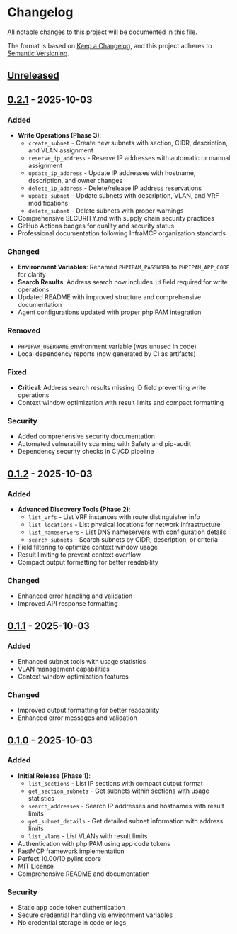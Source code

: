 # Changelog

All notable changes to this project will be documented in this file.

The format is based on [Keep a Changelog](https://keepachangelog.com/en/1.0.0/),
and this project adheres to [Semantic Versioning](https://semver.org/spec/v2.0.0.html).

## [Unreleased]

## [0.2.1] - 2025-10-03

### Added
- **Write Operations (Phase 3)**:
  - `create_subnet` - Create new subnets with section, CIDR, description, and VLAN assignment
  - `reserve_ip_address` - Reserve IP addresses with automatic or manual assignment
  - `update_ip_address` - Update IP addresses with hostname, description, and owner changes
  - `delete_ip_address` - Delete/release IP address reservations
  - `update_subnet` - Update subnets with description, VLAN, and VRF modifications
  - `delete_subnet` - Delete subnets with proper warnings
- Comprehensive SECURITY.md with supply chain security practices
- GitHub Actions badges for quality and security status
- Professional documentation following InfraMCP organization standards

### Changed
- **Environment Variables**: Renamed `PHPIPAM_PASSWORD` to `PHPIPAM_APP_CODE` for clarity
- **Search Results**: Address search now includes `id` field required for write operations
- Updated README with improved structure and comprehensive documentation
- Agent configurations updated with proper phpIPAM integration

### Removed
- `PHPIPAM_USERNAME` environment variable (was unused in code)
- Local dependency reports (now generated by CI as artifacts)

### Fixed
- **Critical**: Address search results missing ID field preventing write operations
- Context window optimization with result limits and compact formatting

### Security
- Added comprehensive security documentation
- Automated vulnerability scanning with Safety and pip-audit
- Dependency security checks in CI/CD pipeline

## [0.1.2] - 2025-10-03

### Added
- **Advanced Discovery Tools (Phase 2)**:
  - `list_vrfs` - List VRF instances with route distinguisher info
  - `list_locations` - List physical locations for network infrastructure
  - `list_nameservers` - List DNS nameservers with configuration details
  - `search_subnets` - Search subnets by CIDR, description, or criteria
- Field filtering to optimize context window usage
- Result limiting to prevent context overflow
- Compact output formatting for better readability

### Changed
- Enhanced error handling and validation
- Improved API response formatting

## [0.1.1] - 2025-10-03

### Added
- Enhanced subnet tools with usage statistics
- VLAN management capabilities
- Context window optimization features

### Changed
- Improved output formatting for better readability
- Enhanced error messages and validation

## [0.1.0] - 2025-10-03

### Added
- **Initial Release (Phase 1)**:
  - `list_sections` - List IP sections with compact output format
  - `get_section_subnets` - Get subnets within sections with usage statistics
  - `search_addresses` - Search IP addresses and hostnames with result limits
  - `get_subnet_details` - Get detailed subnet information with address limits
  - `list_vlans` - List VLANs with result limits
- Authentication with phpIPAM using app code tokens
- FastMCP framework implementation
- Perfect 10.00/10 pylint score
- MIT License
- Comprehensive README and documentation

### Security
- Static app code token authentication
- Secure credential handling via environment variables
- No credential storage in code or logs

[Unreleased]: https://github.com/InfraMCP/phpipam-mcp-server/compare/v0.2.1...HEAD
[0.2.1]: https://github.com/InfraMCP/phpipam-mcp-server/compare/v0.1.2...v0.2.1
[0.1.2]: https://github.com/InfraMCP/phpipam-mcp-server/compare/v0.1.1...v0.1.2
[0.1.1]: https://github.com/InfraMCP/phpipam-mcp-server/compare/v0.1.0...v0.1.1
[0.1.0]: https://github.com/InfraMCP/phpipam-mcp-server/releases/tag/v0.1.0

